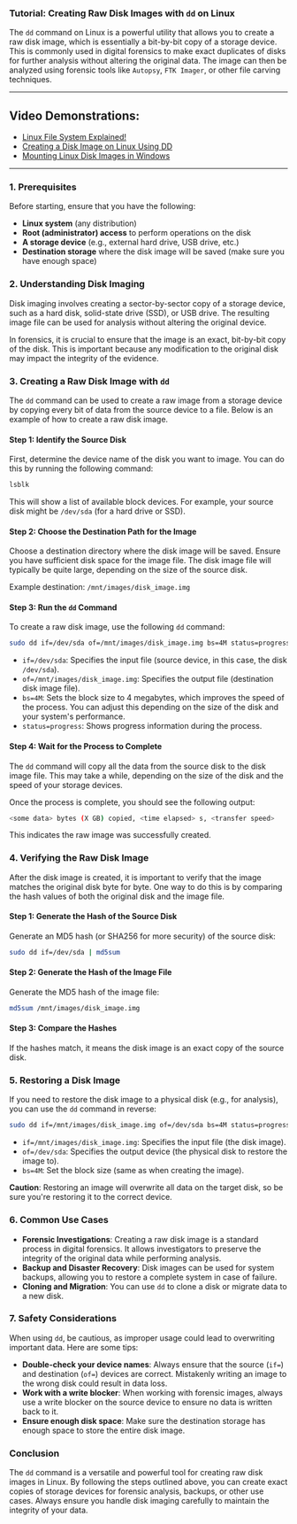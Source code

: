 ### Tutorial: Creating Raw Disk Images with `dd` on Linux

The `dd` command on Linux is a powerful utility that allows you to create a raw disk image, which is essentially a bit-by-bit copy of a storage device. This is commonly used in digital forensics to make exact duplicates of disks for further analysis without altering the original data. The image can then be analyzed using forensic tools like `Autopsy`, `FTK Imager`, or other file carving techniques.

---

## Video Demonstrations:
- [Linux File System Explained!](https://www.youtube.com/watch?v=bbmWOjuFmgA)
- [Creating a Disk Image on Linux Using DD](https://www.youtube.com/watch?v=kpQ4y1YmCbo)
- [Mounting Linux Disk Images in Windows](https://www.youtube.com/watch?v=W_youhia4dU)

---
### 1. Prerequisites

Before starting, ensure that you have the following:
- **Linux system** (any distribution)
- **Root (administrator) access** to perform operations on the disk
- **A storage device** (e.g., external hard drive, USB drive, etc.)
- **Destination storage** where the disk image will be saved (make sure you have enough space)

### 2. Understanding Disk Imaging

Disk imaging involves creating a sector-by-sector copy of a storage device, such as a hard disk, solid-state drive (SSD), or USB drive. The resulting image file can be used for analysis without altering the original device.

In forensics, it is crucial to ensure that the image is an exact, bit-by-bit copy of the disk. This is important because any modification to the original disk may impact the integrity of the evidence.

### 3. Creating a Raw Disk Image with `dd`

The `dd` command can be used to create a raw image from a storage device by copying every bit of data from the source device to a file. Below is an example of how to create a raw disk image.

#### Step 1: Identify the Source Disk

First, determine the device name of the disk you want to image. You can do this by running the following command:
```bash
lsblk
```

This will show a list of available block devices. For example, your source disk might be `/dev/sda` (for a hard drive or SSD).

#### Step 2: Choose the Destination Path for the Image

Choose a destination directory where the disk image will be saved. Ensure you have sufficient disk space for the image file. The disk image file will typically be quite large, depending on the size of the source disk.

Example destination: `/mnt/images/disk_image.img`

#### Step 3: Run the `dd` Command

To create a raw disk image, use the following `dd` command:
```bash
sudo dd if=/dev/sda of=/mnt/images/disk_image.img bs=4M status=progress
```

- `if=/dev/sda`: Specifies the input file (source device, in this case, the disk `/dev/sda`).
- `of=/mnt/images/disk_image.img`: Specifies the output file (destination disk image file).
- `bs=4M`: Sets the block size to 4 megabytes, which improves the speed of the process. You can adjust this depending on the size of the disk and your system's performance.
- `status=progress`: Shows progress information during the process.

#### Step 4: Wait for the Process to Complete

The `dd` command will copy all the data from the source disk to the disk image file. This may take a while, depending on the size of the disk and the speed of your storage devices.

Once the process is complete, you should see the following output:
```bash
<some data> bytes (X GB) copied, <time elapsed> s, <transfer speed>
```

This indicates the raw image was successfully created.

### 4. Verifying the Raw Disk Image

After the disk image is created, it is important to verify that the image matches the original disk byte for byte. One way to do this is by comparing the hash values of both the original disk and the image file.

#### Step 1: Generate the Hash of the Source Disk

Generate an MD5 hash (or SHA256 for more security) of the source disk:
```bash
sudo dd if=/dev/sda | md5sum
```

#### Step 2: Generate the Hash of the Image File

Generate the MD5 hash of the image file:
```bash
md5sum /mnt/images/disk_image.img
```

#### Step 3: Compare the Hashes

If the hashes match, it means the disk image is an exact copy of the source disk.

### 5. Restoring a Disk Image

If you need to restore the disk image to a physical disk (e.g., for analysis), you can use the `dd` command in reverse:
```bash
sudo dd if=/mnt/images/disk_image.img of=/dev/sda bs=4M status=progress
```

- `if=/mnt/images/disk_image.img`: Specifies the input file (the disk image).
- `of=/dev/sda`: Specifies the output device (the physical disk to restore the image to).
- `bs=4M`: Set the block size (same as when creating the image).

**Caution**: Restoring an image will overwrite all data on the target disk, so be sure you're restoring it to the correct device.

### 6. Common Use Cases

- **Forensic Investigations**: Creating a raw disk image is a standard process in digital forensics. It allows investigators to preserve the integrity of the original data while performing analysis.
- **Backup and Disaster Recovery**: Disk images can be used for system backups, allowing you to restore a complete system in case of failure.
- **Cloning and Migration**: You can use `dd` to clone a disk or migrate data to a new disk.

### 7. Safety Considerations

When using `dd`, be cautious, as improper usage could lead to overwriting important data. Here are some tips:
- **Double-check your device names**: Always ensure that the source (`if=`) and destination (`of=`) devices are correct. Mistakenly writing an image to the wrong disk could result in data loss.
- **Work with a write blocker**: When working with forensic images, always use a write blocker on the source device to ensure no data is written back to it.
- **Ensure enough disk space**: Make sure the destination storage has enough space to store the entire disk image.

### Conclusion

The `dd` command is a versatile and powerful tool for creating raw disk images in Linux. By following the steps outlined above, you can create exact copies of storage devices for forensic analysis, backups, or other use cases. Always ensure you handle disk imaging carefully to maintain the integrity of your data.

